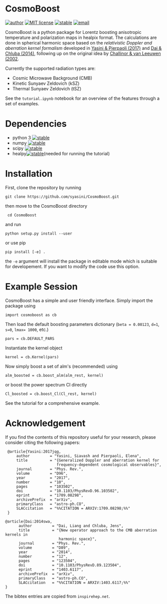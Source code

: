 # CosmoBoost

[![author](https://img.shields.io/badge/author-syasini-red)](https://github.com/syasini)
[![MIT license](http://img.shields.io/badge/license-MIT-blue.svg)](http://opensource.org/licenses/MIT)
[![stable](https://img.shields.io/badge/stable-v0.3-green)](https://github.com/syasini/CosmoBoost)
[![email](https://img.shields.io/badge/email-yasini%40usc.edu-lightgrey)](mailto:yasini@usc.edu)




CosmoBoost is a python package for Lorentz boosting anisotropic temperature and polarization maps in healpix format. The calculations are done in spherical harmonic space based on the *relativistic Doppler and aberration kernel formalism* developed in [Yasini & Pierpaoli (2017)](https://journals.aps.org/prd/abstract/10.1103/PhysRevD.96.103502) and [Dai & Chluba (2014)](https://journals.aps.org/prd/abstract/10.1103/PhysRevD.89.123504), following up on the original idea by [Challinor & van Leeuwen (2002](https://journals.aps.org/prd/abstract/10.1103/PhysRevD.65.103001).


Currently the supported radiation types are:

- Cosmic Microwave Background (CMB)
- Kinetic Sunyaev Zeldovich (kSZ)
- Thermal Sunyaev Zeldovich (tSZ)

See the `tutorial.ipynb` notebook for an overview of the features through a set of examples.  

# Dependencies

- python 3 [![stable](https://img.shields.io/badge/tested%20on-v3.6-brightgreen)](https://www.python.org/downloads/release/python-360/)
- numpy [![stable](https://img.shields.io/badge/tested%20on-v1.16.4-brightgreen)](https://pypi.org/project/numpy/1.16.4/)
- scipy [![stable](https://img.shields.io/badge/tested%20on-v1.2.1-brightgreen)](https://pypi.org/project/scipy/1.2.1/)
- healpy[![stable](https://img.shields.io/badge/tested%20on-v1.12.9-brightgreen)](https://pypi.org/project/healpy/)(needed for running the tutorial)

# Installation

First, clone the repository by running 

`git clone https://github.com/syasini/CosmoBoost.git` 

then move to the CosmoBoost directory 

` cd CosmoBoost` 

and run 

`python setup.py install --user` 

or use pip

`pip install [-e] .`

the `-e` argument will install the package in editable mode which is suitable for developement. If you want to modify the code use this option. 


# Example Session

CosmoBoost has a simple and user friendly interface. Simply import the package using

`import cosmoboost as cb`

Then load the default boosting parameters dictionary (`beta = 0.00123`, `d=1`, `s=0`, `lmax= 1000`, etc.)

`pars = cb.DEFAULT_PARS`

Instantiate the kernel object

`kernel = cb.Kernel(pars)`

Now simply boost a set of alm's (recommended) using

`alm_boosted = cb.boost_alm(alm_rest, kernel)`

or boost the power spectrum Cl directly

`Cl_boosted = cb.boost_Cl(Cl_rest, kernel)`

See the tutorial for a comprehensive example. 

# Acknowledgement

If you find the contents of this repository useful for your research, please consider citing the following papers:
 ```
  @article{Yasini:2017jqg,
      author         = "Yasini, Siavash and Pierpaoli, Elena",
      title          = "{Generalized Doppler and aberration kernel for
                        frequency-dependent cosmological observables}",
      journal        = "Phys. Rev.",
      volume         = "D96",
      year           = "2017",
      number         = "10",
      pages          = "103502",
      doi            = "10.1103/PhysRevD.96.103502",
      eprint         = "1709.08298",
      archivePrefix  = "arXiv",
      primaryClass   = "astro-ph.CO",
      SLACcitation   = "%%CITATION = ARXIV:1709.08298;%%"
  }
```

```
@article{Dai:2014swa,
      author         = "Dai, Liang and Chluba, Jens",
      title          = "{New operator approach to the CMB aberration kernels in
                        harmonic space}",
      journal        = "Phys. Rev.",
      volume         = "D89",
      year           = "2014",
      number         = "12",
      pages          = "123504",
      doi            = "10.1103/PhysRevD.89.123504",
      eprint         = "1403.6117",
      archivePrefix  = "arXiv",
      primaryClass   = "astro-ph.CO",
      SLACcitation   = "%%CITATION = ARXIV:1403.6117;%%"
}
```
The bibtex entries are copied from `inspirehep.net`.

